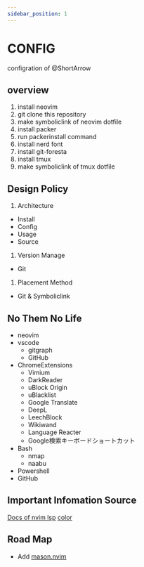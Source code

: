 ```yaml
---
sidebar_position: 1
---
```


# CONFIG

configration of @ShortArrow

## overview

1. install neovim
1. git clone this repository
1. make symboliclink of neovim dotfile
1. install packer
1. run packerinstall command
1. install nerd font
1. install git-foresta
1. install tmux
1. make symboliclink of tmux dotfile

## Design Policy

1. Architecture
  - Install
  - Config
  - Usage
  - Source
1. Version Manage
  - Git
1. Placement Method
  - Git & Symboliclink
## No Them No Life

- neovim
- vscode
  - gitgraph
  - GitHub
- ChromeExtensions
  - Vimium
  - DarkReader
  - uBlock Origin
  - uBlacklist
  - Google Translate
  - DeepL
  - LeechBlock
  - Wikiwand 
  - Language Reacter
  - Google検索キーボードショートカット
- Bash
  - nmap
  - naabu
- Powershell
- GitHub

## Important Infomation Source

[Docs of nvim lsp](https://nvim-lsp.github.io/)
[color](https://www.pandanoir.info/entry/2019/11/02/202146)

## Road Map

- Add [mason.nvim](https://github.com/williamboman/mason-lspconfig.nvim)
